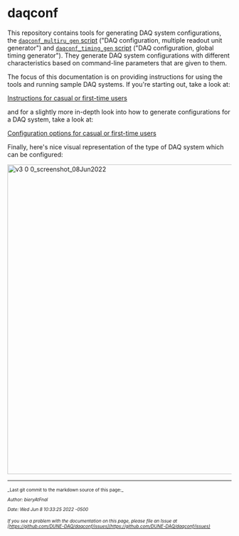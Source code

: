 # daqconf

This repository contains tools for generating DAQ system configurations, the [`daqconf_multiru_gen` script](https://github.com/DUNE-DAQ/daqconf/blob/develop/scripts/daqconf_multiru_gen) ("DAQ configuration, multiple readout unit generator") and [`daqconf_timing_gen` script](https://github.com/DUNE-DAQ/daqconf/blob/develop/scripts/daqconf_timing_gen) ("DAQ configuration, global timing generator"). They generate DAQ system configurations with different characteristics based on command-line parameters that are given to them. 

The focus of this documentation is on providing instructions for using the tools and running sample DAQ systems. If you're starting out, take a look at:

[Instructions for casual or first-time users](InstructionsForCasualUsers.md)

and for a slightly more in-depth look into how to generate configurations for a DAQ system, take a look at:

[Configuration options for casual or first-time users](ConfigurationsForCasualUsers.md)

Finally, here's nice visual representation of the type of DAQ system which can be configured: 


<img width="697" alt="v3 0 0_screenshot_08Jun2022" src="https://user-images.githubusercontent.com/36311946/172657352-20db6334-13b6-4dd5-9e99-ef989ad6a4af.png">


-----

<font size="1">
_Last git commit to the markdown source of this page:_


_Author: bieryAtFnal_

_Date: Wed Jun 8 10:33:25 2022 -0500_

_If you see a problem with the documentation on this page, please file an Issue at [https://github.com/DUNE-DAQ/daqconf/issues](https://github.com/DUNE-DAQ/daqconf/issues)_
</font>
